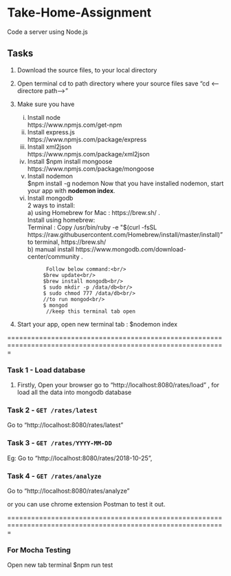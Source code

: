 # Take-Home-Assignment
Code a server using Node.js

## Tasks 
1. Download the source files, to your local directory
2. Open terminal cd to path directory where your source files save “cd <--directore path—>”
3. Make sure you have 
   
    <ol type="i">
      <li>Install node <br/>
          https://www.npmjs.com/get-npm
      </li>
      <li>Install express.js<br/>
          https://www.npmjs.com/package/express
      </li>
      <li>Install xml2json<br/>
          https://www.npmjs.com/package/xml2json
      </li>
      <li>Install  $npm install mongoose<br/>
        https://www.npmjs.com/package/mongoose
      </li>
      <li>Install nodemon <br/>
          $npm install -g nodemon 
          Now that you have installed nodemon, start your app with <b>nodemon index</b>. <br/>
      </li>
      <li>Install mongodb<br/>
           2 ways to install:<br/>
           a) using Homebrew for Mac : https://brew.sh/ . <br/>
              Install using homebrew:<br/>
              Terminal : Copy 
        /usr/bin/ruby -e "$(curl -fsSL https://raw.githubusercontent.com/Homebrew/install/master/install)” 
        to terminal, https://brew.sh/ <br/>
           b) manual install https://www.mongodb.com/download-center/community .  <br/>
           
             Follow below command:<br/>
            $brew update<br/>
            $brew install mongodb<br/>
            $ sudo mkdir -p /data/db<br/>
            $ sudo chmod 777 /data/db<br/>
            //to run mongod<br/>
            $ mongod
             //keep this terminal tab open
            
      </li>
    </ol>
4.  Start your app, open new terminal tab :  $nodemon index 

=============================================================================================================

### Task 1 - Load database
1. Firstly, Open your browser go to “http://localhost:8080/rates/load” , for load all the data into mongodb database

### Task 2 - `GET /rates/latest`
Go to “http://localhost:8080/rates/latest”

### Task 3 - `GET /rates/YYYY-MM-DD`
Eg: Go to “http://localhost:8080/rates/2018-10-25”,

### Task 4 - `GET /rates/analyze`
Go to “http://localhost:8080/rates/analyze”

or you can use chrome extension Postman to test it out.

=============================================================================================================

### For Mocha Testing
Open new tab terminal $npm run test
